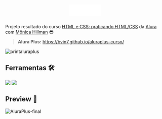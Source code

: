 <h1 align="center">
    <img src="https://github.com/BVin7/aluraplus-curso/blob/main/img/Logo.png">
</h1>


Projeto resultado do curso [HTML e CSS: praticando HTML/CSS](https://www.alura.com.br/curso-online-html-css-praticando-html-css) da [Alura](https://www.alura.com.br/) com [Mônica Hillman](https://github.com/MonicaHillman) 😎

> **Alura Plus:** https://bvin7.github.io/aluraplus-curso/

![printaluraplus](https://user-images.githubusercontent.com/104274422/198898792-0888b98e-9331-4544-86f4-af17d01baa89.png)

## Ferramentas 🛠️

<img src="https://img.shields.io/badge/HTML5-E34F26?style=for-the-badge&logo=html5&logoColor=white">
<img src="https://img.shields.io/badge/CSS3-1572B6?style=for-the-badge&logo=css3&logoColor=white">

## Preview 🔆

![AluraPlus-final](https://user-images.githubusercontent.com/104274422/205735135-509ac687-1f8e-4f3d-a476-91e0804fc1a0.gif)

